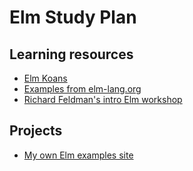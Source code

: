 # Elm Study Plan

## Learning resources

- [Elm Koans](https://github.com/robertjlooby/elm-koans)
- [Examples from elm-lang.org](https://github.com/elm-lang/elm-lang.org/tree/master/src/examples)
- [Richard Feldman's intro Elm workshop](https://github.com/rtfeldman/elm-workshop)

## Projects

- [My own Elm examples site](https://github.com/feihong/elm-examples/)
